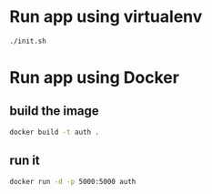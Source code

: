# Run app using virtualenv
```bash
./init.sh
```

# Run app using Docker
## build the image
```bash
docker build -t auth .
```
## run it 
```bash
docker run -d -p 5000:5000 auth
```
